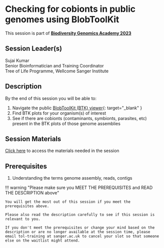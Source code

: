 # Checking for cobionts in public genomes using BlobToolKit

This session is part of [**Biodiversity Genomics Academy 2023**](https://BGA23.org)

## Session Leader(s)

Sujai Kumar  
Senior Bioinformatician and Training Coordinator  
Tree of Life Programme, Wellcome Sanger Institute

## Description

By the end of this session you will be able to:

1. Navigate the public [BlobToolKit (BTK) viewer](https://blobtoolkit.genomehubs.org/view){: target="_blank" }
2. Find BTK plots for your organism(s) of interest
3. See if there are cobionts (contaminants, symbionts, parasites, etc) present in the BTK plots of those genome assemblies

## Session Materials
[Click here](materials.md) to access the materials needed in the session

## Prerequisites

1. Understanding the terms genome assembly, reads, contigs

!!! warning "Please make sure you MEET THE PREREQUISITES and READ THE DESCRIPTION above"

    You will get the most out of this session if you meet the prerequisites above.

    Please also read the description carefully to see if this session is relevant to you.
    
    If you don't meet the prerequisites or change your mind based on the description or are no longer available at the session time, please email tol-training at sanger.ac.uk to cancel your slot so that someone else on the waitlist might attend.

